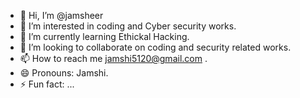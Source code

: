 - 👋 Hi, I’m @jamsheer
- 👀 I’m interested in coding and Cyber security works.
- 🌱 I’m currently learning  Ethickal Hacking.
- 💞️ I’m looking to collaborate on coding and security related works.
- 📫 How to reach me jamshi5120@gmail.com  .
- 😄 Pronouns: Jamshi.
- ⚡ Fun fact: ...

<!---
jamshi5120/jamshi5120 is a ✨ special ✨ repository because its `README.md` (this file) appears on your GitHub profile.
You can click the Preview link to take a look at your changes.
--->
